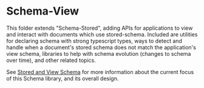 # Schema-View

This folder extends "Schema-Stored", adding APIs for applications to view and interact with documents which use stored-schema.
Included are utilities for declaring schema with strong typescript types,
ways to detect and handle when a document's stored schema does not match the application's view schema,
libraries to help with schema evolution (changes to schema over time), and other related topics.

See [Stored and View Schema](../schema-stored/Stored&#32;and&#32;View&#32;Schema.md)
for more information about the current focus of this Schema library, and its overall design.